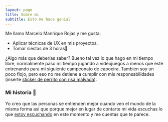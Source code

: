 ```yaml
---
layout: page
title: Sobre mi
subtitle: Esto me hace genial
---
```


Me llamo Marcelo Manrique Rojas y me gusta:

- Aplicar técnicas de UX en mis proyectos.
- Tomar siestas de 3 horas🦢

¿Algo más que deberías saber?
Bueno tal vez lo que hago en mi tiempo libre, normalmente paso mi tiempo jugando a videojuegos a menos que esté entrenando para mi siguiente campeonato de capoeira.
Tambien soy un poco flojo, pero eso no me detiene a cumplir con mis responsabilidades (inserte [sticker de perrito con risa malvada](https://pin.it/2uM1cjcNU)).


### Mi historia 🦢

Yo creo que las personas se entienden mejor cuando ven el mundo de la misma forma así que porque mejor en lugar de contarte mi vida escuchas lo que [estoy escuchando](https://www.youtube.com/watch?v=h7MYJghRWt0) en este momento y me cuentas que te parece.
